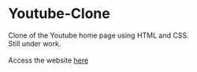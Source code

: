 # Youtube-Clone
Clone of the Youtube home page using HTML and CSS.<br>
Still under work.<br><br>
Access the website [here](https://ayuxi03.github.io/Youtube-Clone/youtube.html)
